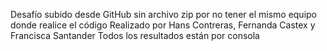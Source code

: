 Desafío subido desde GitHub sin archivo zip por no tener el mismo equipo donde realice el código
Realizado por Hans Contreras, Fernanda Castex y Francisca Santander 
Todos los resultados están por consola